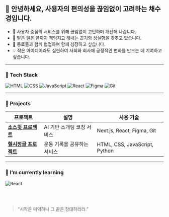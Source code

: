 ## 👋 안녕하세요, 사용자의 편의성을 끊임없이 고려하는 채수경입니다.

- 🎯 사용자 중심의 서비스를 위해 끊임없이 고민하며 개선해 나갑니다.  
- 💪 맡은 일은 끝까지 책임지고 해내는 끈기와 성실함을 갖추고 있습니다. 
- 🤝 동료들과 함께 협업하며 함께 성장하고 싶습니다.  
- 💡 작은 아이디어라도 실현하여 사회와 회사에 긍정적인 변화를 만드는 데 기여하고 싶습니다.

---

### 🔧 Tech Stack
![HTML](https://img.shields.io/badge/HTML5-E34F26?style=flat-square&logo=html5&logoColor=white)
![CSS](https://img.shields.io/badge/CSS3-1572B6?style=flat-square&logo=css3&logoColor=white)
![JavaScript](https://img.shields.io/badge/JavaScript-F7DF1E?style=flat-square&logo=javascript&logoColor=black)
![React](https://img.shields.io/badge/React-61DAFB?style=flat-square&logo=react&logoColor=black)
![Figma](https://img.shields.io/badge/Figma-F24E1E?style=flat-square&logo=figma&logoColor=white)
![Git](https://img.shields.io/badge/Git-F05032?style=flat-square&logo=git&logoColor=white)

---

### 📌 Projects
| 프로젝트 | 설명 | 사용 기술 |
|----------|------|-----------|
| **[소스윗 프로젝트](https://github.com/dnwls6102/SoSweet)** | AI 기반 소개팅 코칭 서비스 | Next.js, React, Figma, Git |
| **[헬시정글 프로젝트](https://github.com/goplayzig/HealthJungle)** | 운동 기록을 공유하는 서비스 | HTML, CSS, JavaScript, Python |

---

### 🌱 I’m currently learning
![React](https://img.shields.io/badge/React-61DAFB?style=flat-square&logo=react&logoColor=black)

<br><br>

> “시작은 미약하나 그 끝은 창대하리라.”
